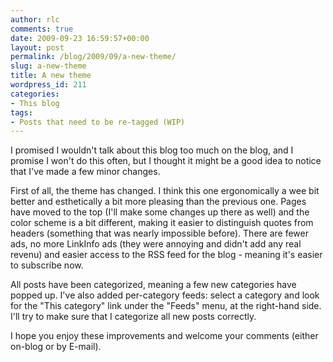 ```yaml
---
author: rlc
comments: true
date: 2009-09-23 16:59:57+00:00
layout: post
permalink: /blog/2009/09/a-new-theme/
slug: a-new-theme
title: A new theme
wordpress_id: 211
categories:
- This blog
tags:
- Posts that need to be re-tagged (WIP)
---
```


I promised I wouldn't talk about this blog too much on the blog, and I promise I won't do this often, but I thought it might be a good idea to notice that I've made a few minor changes.

First of all, the theme has changed. I think this one ergonomically a wee bit better and esthetically a bit more pleasing than the previous one. Pages have moved to the top (I'll make some changes up there as well) and the color scheme is a bit different, making it easier to distinguish quotes from headers (something that was nearly impossible before). There are fewer ads, no more LinkInfo ads (they were annoying and didn't add any real revenu) and easier access to the RSS feed for the blog - meaning it's easier to subscribe now.

All posts have been categorized, meaning a few new categories have popped up. I've also added per-category feeds: select a category and look for the "This category" link under the "Feeds" menu, at the right-hand side. I'll try to make sure that I categorize all new posts correctly.

I hope you enjoy these improvements and welcome your comments (either on-blog or by E-mail).
